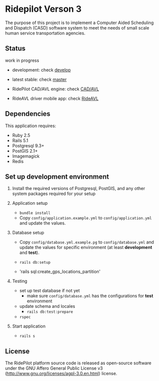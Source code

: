 Ridepilot Verson 3
================

The purpose of this project is to implement a Computer Aided Scheduling and Dispatch (CASD) software system to meet the needs of small scale human service transportation agencies.

Status
-------------
work in progress

- development: check [develop](https://github.com/camsys/ridepilot/tree/develop)

- latest stable: check [master](https://github.com/camsys/ridepilot/tree/master)

- RidePilot CAD/AVL engine: check [CAD/AVL](https://github.com/camsys/ridepilot_cad_avl)

- RideAVL driver mobile app: check [RideAVL](https://github.com/camsys/rideavl)

Dependencies
-------------

This application requires:

- Ruby 2.5
- Rails 5.1
- Postgresql 9.3+
- PostGIS 2.1+
- Imagemagick
- Redis

Set up development environment
-------------

1. Install the required versions of Postgresql, PostGIS, and any other system packages required for your setup

2. Application setup
    - `bundle install`
    - Copy `config/application.example.yml` to `config/application.yml` and update the values.

3. Database setup
    - Copy `config/database.yml.example.pg` to `config/database.yml` and update the values for specific environment (at least __development__ and __test__).

    - `rails db:setup`
    - 'rails sql:create_gps_locations_partition'

4. Testing
    - set up test database if not yet
      - make sure `config/database.yml` has the configurations for __test__ environment
    - update schema and locales
      - `rails db:test:prepare`
    - `rspec`

5. Start application
    - `rails s`

License
-------
  The RidePilot platform source code is released as open-source software under the GNU Affero General Public License v3 (http://www.gnu.org/licenses/agpl-3.0.en.html) license.
